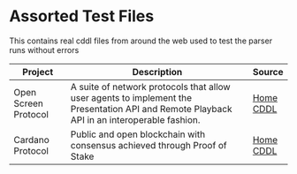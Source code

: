 # Assorted Test Files

This contains real cddl files from around the web used to test the parser runs without errors

| Project | Description | Source |
|---------|-------------|--------|
| Open Screen Protocol | A suite of network protocols that allow user agents to implement the Presentation API and Remote Playback API in an interoperable fashion. | [Home](https://github.com/w3c/openscreenprotocol)<br/>[CDDL](https://github.com/w3c/openscreenprotocol/blob/main/messages_appendix.cddl) |
| Cardano Protocol | Public and open blockchain with consensus achieved through Proof of Stake | [Home](https://cardano.org/)<br/>[CDDL](https://github.com/IntersectMBO/cardano-ledger/tree/master/eras) |